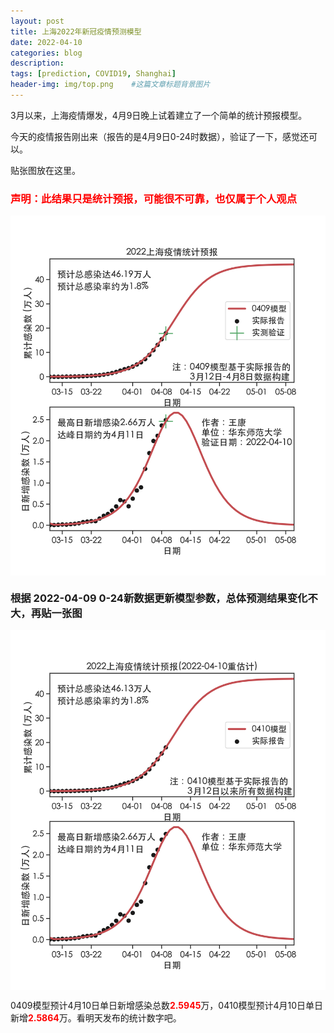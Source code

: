 ```yaml
---
layout: post
title: 上海2022年新冠疫情预测模型
date: 2022-04-10
categories: blog
description: 
tags: [prediction, COVID19, Shanghai]
header-img: img/top.png    #这篇文章标题背景图片
---
```


3月以来，上海疫情爆发，4月9日晚上试着建立了一个简单的统计预报模型。

今天的疫情报告刚出来（报告的是4月9日0-24时数据），验证了一下，感觉还可以。

贴张图放在这里。

### <span style="color:red">声明：此结果只是统计预报，可能很不可靠，也仅属于个人观点</span>

<center>
<p><img src="/img/SH2022_2022-04-10.png" align="center"></p>
</center>

### 根据 2022-04-09 0-24新数据更新模型参数，总体预测结果变化不大，再贴一张图

<center>
<p><img src="/img/SH2022_2022-04-10_fully_new_update.png" align="center"></p>
</center>

0409模型预计4月10日单日新增感染总数<span style="color:red">**2.5945**</span>万，0410模型预计4月10日单日新增<span style="color:red">**2.5864**</span>万。看明天发布的统计数字吧。

